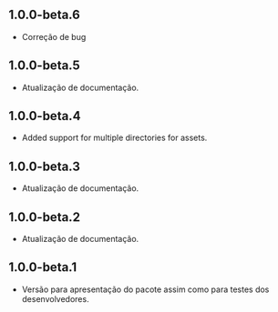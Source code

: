 ## 1.0.0-beta.6

* Correção de bug
## 1.0.0-beta.5

* Atualização de documentação.

## 1.0.0-beta.4

* Added support for multiple directories for assets.

## 1.0.0-beta.3

* Atualização de documentação.

## 1.0.0-beta.2

* Atualização de documentação.

## 1.0.0-beta.1

* Versão para apresentação do pacote assim como para testes dos desenvolvedores.
